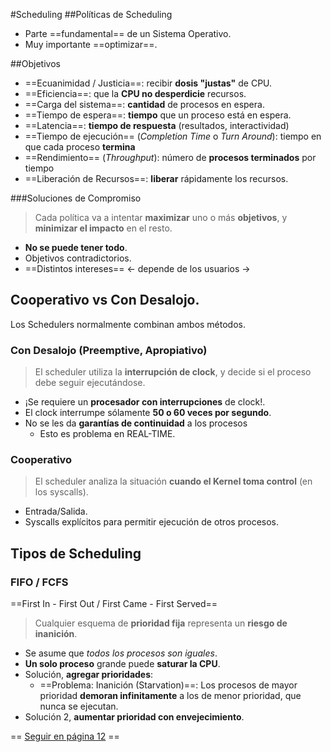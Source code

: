 #Scheduling
##Políticas de Scheduling
- Parte ==fundamental== de un Sistema Operativo.
- Muy importante ==optimizar==.

##Objetivos
- ==Ecuanimidad / Justicia==: recibir **dosis "justas"** de CPU.
- ==Eficiencia==: que la **CPU no desperdicie** recursos.
- ==Carga del sistema==: **cantidad** de procesos en espera.
- ==Tiempo de espera==: **tiempo** que un proceso está en espera.
- ==Latencia==: **tiempo de respuesta** (resultados, interactividad)
- ==Tiempo de ejecución== (_Completion Time_ o _Turn Around_): tiempo en que cada proceso **termina**
- ==Rendimiento== (_Throughput_): número de **procesos terminados** por tiempo
- ==Liberación de Recursos==: **liberar** rápidamente los recursos.

###Soluciones de Compromiso
> Cada política va a intentar __maximizar__ uno o más 
> __objetivos__, y __minimizar el impacto__ en el resto.

- **No se puede tener todo**.
- Objetivos contradictorios.
- ==Distintos intereses== <- depende de los usuarios ->

## Cooperativo vs Con Desalojo.
Los Schedulers normalmente combinan ambos métodos.

### Con Desalojo (Preemptive, Apropiativo)
> El scheduler utiliza la **interrupción de clock**, 
> y decide si el proceso debe seguir ejecutándose.

- ¡Se requiere un **procesador con interrupciones** de clock!.
- El clock interrumpe sólamente **50 o 60 veces por segundo**.
- No se les da **garantías de continuidad** a los procesos
	- Esto es problema en REAL-TIME.

### Cooperativo
> El scheduler analiza la situación 
> **cuando el Kernel toma control** (en los syscalls).

- Entrada/Salida.
- Syscalls explícitos para permitir ejecución de otros procesos.

## Tipos de Scheduling
### FIFO / FCFS
==First In - First Out / First Came - First Served==
> Cualquier esquema de **prioridad fija** 
> representa un **riesgo de inanición**.

- Se asume que *todos los procesos son iguales*.
- **Un solo proceso** grande puede **saturar la CPU**.
- Solución, **agregar prioridades**:
	- ==Problema: Inanición (Starvation)==: Los procesos 
	de mayor prioridad **demoran infinitamente** a los de 
	menor prioridad, que nunca se ejecutan.
- Solución 2, **aumentar prioridad con envejecimiento**.

== [Seguir en página 12](/home/lbarrios/facultad/sistemas-operativos-final/clases/teoricas/1b-scheduling-20172c.pdf) ==